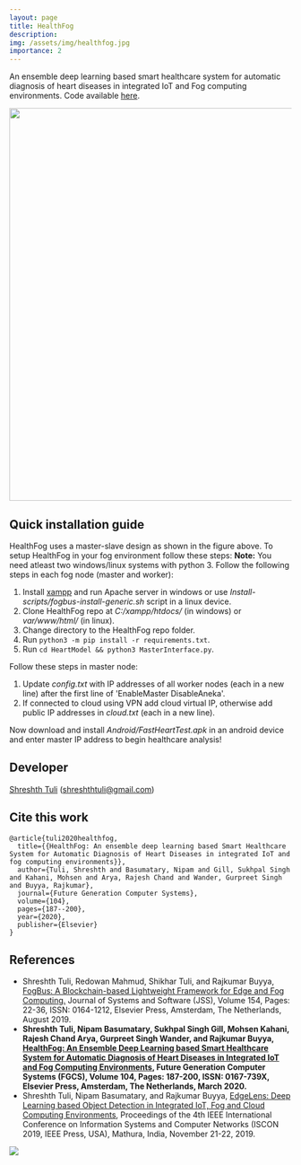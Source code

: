 ```yaml
---
layout: page
title: HealthFog
description:
img: /assets/img/healthfog.jpg
importance: 2
---
```


An ensemble deep learning based smart healthcare system for automatic diagnosis of heart diseases in integrated IoT and Fog computing environments. Code available [here](https://github.com/Cloudslab/HealthFog).
<div align="center">
<img src="healthfog.jpg" width="700" align="middle">
</div>

## Quick installation guide
HealthFog uses a master-slave design as shown in the figure above. To setup HealthFog in your fog environment follow these steps:
<b>Note:</b> You need atleast two windows/linux systems with python 3. Follow the following steps in each fog node (master and worker):
1. Install [xampp](https://www.apachefriends.org/xampp-files/7.2.30/xampp-windows-x64-7.2.30-0-VC15-installer.exe) and run Apache server in windows or use <i>Install-scripts/fogbus-install-generic.sh</i> script in a linux device.
2. Clone HealthFog repo at <i>C:/xampp/htdocs/</i> (in windows) or <i>var/www/html/</i> (in linux).
3. Change directory to the HealthFog repo folder.
4. Run ```python3 -m pip install -r requirements.txt```.
5. Run ```cd HeartModel && python3 MasterInterface.py```.

Follow these steps in master node:
1. Update <i>config.txt</i> with IP addresses of all worker nodes (each in a new line) after the first line of 'EnableMaster DisableAneka'. 
2. If connected to cloud using VPN add cloud virtual IP, otherwise add public IP addresses in <i>cloud.txt</i> (each in a new line).

Now download and install <i>Android/FastHeartTest.apk</i> in an android device and enter master IP address to begin healthcare analysis!

## Developer

[Shreshth Tuli](https://www.github.com/shreshthtuli) (shreshthtuli@gmail.com)

## Cite this work
```
@article{tuli2020healthfog,
  title={{HealthFog: An ensemble deep learning based Smart Healthcare System for Automatic Diagnosis of Heart Diseases in integrated IoT and fog computing environments}},
  author={Tuli, Shreshth and Basumatary, Nipam and Gill, Sukhpal Singh and Kahani, Mohsen and Arya, Rajesh Chand and Wander, Gurpreet Singh and Buyya, Rajkumar},
  journal={Future Generation Computer Systems},
  volume={104},
  pages={187--200},
  year={2020},
  publisher={Elsevier}
}
```

## References
* Shreshth Tuli, Redowan Mahmud, Shikhar Tuli, and Rajkumar Buyya, [FogBus: A Blockchain-based Lightweight Framework for Edge and Fog Computing.](http://buyya.com/papers/FogBus-JSS.pdf) Journal of Systems and Software (JSS), Volume 154, Pages: 22-36, ISSN: 0164-1212, Elsevier Press, Amsterdam, The Netherlands, August 2019.
* **Shreshth Tuli, Nipam Basumatary, Sukhpal Singh Gill, Mohsen Kahani, Rajesh Chand Arya, Gurpreet Singh Wander, and Rajkumar Buyya, [HealthFog: An Ensemble Deep Learning based Smart Healthcare System for Automatic Diagnosis of Heart Diseases in Integrated IoT and Fog Computing Environments](http://buyya.com/papers/HealthFog.pdf), Future Generation Computer Systems (FGCS), Volume 104, Pages: 187-200, ISSN: 0167-739X, Elsevier Press, Amsterdam, The Netherlands, March 2020.**
* Shreshth Tuli, Nipam Basumatary, and Rajkumar Buyya, [EdgeLens: Deep Learning based Object Detection in Integrated IoT, Fog and Cloud Computing Environments](http://buyya.com/papers/EdgeLensAnekaCloud2019.pdf), Proceedings of the 4th IEEE International Conference on Information Systems and Computer Networks (ISCON 2019, IEEE Press, USA), Mathura, India, November 21-22, 2019.

[![](http://www.cloudbus.org/logo/cloudbuslogo-v5a.png)](http://cloudbus.org/)
